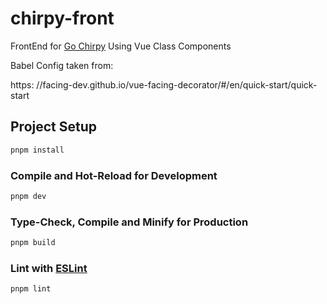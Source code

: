 # chirpy-front

FrontEnd for [Go Chirpy](https://github.com/Sebosun/go-chirpy)
Using Vue Class Components

Babel Config taken from:

https: //facing-dev.github.io/vue-facing-decorator/#/en/quick-start/quick-start

## Project Setup

```sh
pnpm install
```

### Compile and Hot-Reload for Development

```sh
pnpm dev
```

### Type-Check, Compile and Minify for Production

```sh
pnpm build
```

### Lint with [ESLint](https://eslint.org/)

```sh
pnpm lint
```
